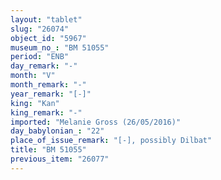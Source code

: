 ```yaml
---
layout: "tablet"
slug: "26074"
object_id: "5967"
museum_no_: "BM 51055"
period: "ENB"
day_remark: "-"
month: "V"
month_remark: "-"
year_remark: "[-]"
king: "Kan"
king_remark: "-"
imported: "Melanie Gross (26/05/2016)"
day_babylonian_: "22"
place_of_issue_remark: "[-], possibly Dilbat"
title: "BM 51055"
previous_item: "26077"
---
```

